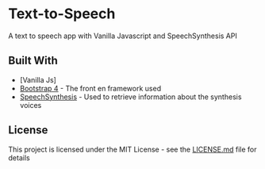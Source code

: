 # Text-to-Speech

A text to speech app with Vanilla Javascript and SpeechSynthesis API

## Built With

* [Vanilla Js]
* [Bootstrap 4](https://getbootstrap.com/) - The front en framework used
* [SpeechSynthesis](https://rometools.github.io/rome/) - Used to retrieve information about the synthesis voices 

## License

This project is licensed under the MIT License - see the [LICENSE.md](LICENSE.md) file for details
